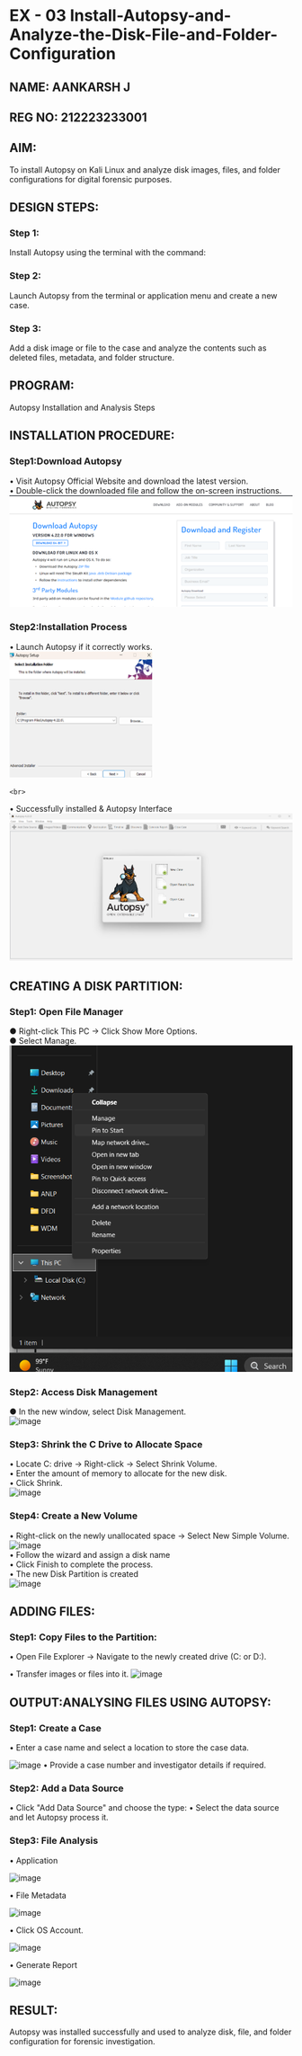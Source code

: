 # EX - 03 Install-Autopsy-and-Analyze-the-Disk-File-and-Folder-Configuration
## NAME: AANKARSH J
## REG NO: 212223233001
## AIM:
To install Autopsy on Kali Linux and analyze disk images, files, and folder configurations for digital forensic purposes.

## DESIGN STEPS:
### Step 1:
Install Autopsy using the terminal with the command:

### Step 2:
Launch Autopsy from the terminal or application menu and create a new case.

### Step 3:
Add a disk image or file to the case and analyze the contents such as deleted files, metadata, and folder structure.

## PROGRAM:
Autopsy Installation and Analysis Steps
## INSTALLATION PROCEDURE:
### Step1:Download Autopsy
  •	Visit Autopsy Official Website and download the latest version.
  <br>
  •	Double-click the downloaded file and follow the on-screen instructions.
  <br>
  ![image](https://github.com/Aankarsh/Install-Autopsy-and-Analyze-the-Disk-File-and-Folder-Configuration/blob/main/autopsy-download.png)

### Step2:Installation Process<br>
  •	Launch Autopsy if it correctly works. 
  ![image](https://github.com/Aankarsh/Install-Autopsy-and-Analyze-the-Disk-File-and-Folder-Configuration/blob/main/install-process.png)

    <br>
  •	Successfully installed & Autopsy Interface<br>
  ![image](https://github.com/Aankarsh/Install-Autopsy-and-Analyze-the-Disk-File-and-Folder-Configuration/blob/main/installed.png)

  
## CREATING A DISK PARTITION:
### Step1: Open File Manager
  ●	Right-click This PC → Click Show More Options.<br>
  ●	Select Manage.<br>
![image](https://github.com/Aankarsh/Install-Autopsy-and-Analyze-the-Disk-File-and-Folder-Configuration/blob/main/open%20file%20manager.png)
<br>
### Step2: Access Disk Management<br>
  ●	In the new window, select Disk Management.<br>
  ![image](https://github.com/user-attachments/assets/d0522213-d3fb-4a45-bb79-bb8c4bb4f4c9)

### Step3: Shrink the C Drive to Allocate Space<br>
  •	Locate C: drive → Right-click → Select Shrink Volume.<br>
  •	Enter the amount of memory to allocate for the new disk.<br>
  •	Click Shrink.<br>
  ![image](https://github.com/user-attachments/assets/1b92460f-3b9b-4abb-b794-bd48b9f90a9f)
<br>
### Step4: Create a New Volume
  •	Right-click on the newly unallocated space → Select New Simple Volume.<br>
  ![image](https://github.com/user-attachments/assets/41558cda-0e2b-4fcb-87f8-3cb63162fd24)
<br>
  •	Follow the wizard and assign a disk name<br>
  •	Click Finish to complete the process.<br>
  •	The new Disk Partition is created<br>
![image](https://github.com/user-attachments/assets/1cf2a252-b34d-4100-8253-b1736cac479d)

## ADDING FILES:
### Step1: Copy Files to the Partition:
  •	Open File Explorer → Navigate to the newly created drive (C: or D:).

  •	Transfer images or files into it.
  ![image](https://github.com/user-attachments/assets/a0142b7a-366d-47dc-9d34-6290e0bee579)

## OUTPUT:ANALYSING FILES USING AUTOPSY:

### Step1: Create a Case
  •	Enter a case name and select a location to store the case data.
  
   ![image](https://github.com/user-attachments/assets/bc808727-106c-4214-8f91-7ae555fb8636)
  •	Provide a case number and investigator details if required.

### Step2: Add a Data Source
  •	Click "Add Data Source" and choose the type:
  •	Select the data source and let Autopsy process it.
### Step3: File Analysis
  •	Application
  
  ![image](https://github.com/user-attachments/assets/bda92cad-9f47-4a7c-97f6-05910c373fe0)

  •	File Metadata
  
  ![image](https://github.com/user-attachments/assets/0450bf95-28a5-44be-b875-016216e62136)

  •	Click OS Account.
  
  ![image](https://github.com/user-attachments/assets/63a21fd6-4ea2-408a-ac70-d6a0274e702b)

  •	Generate Report
  
  ![image](https://github.com/user-attachments/assets/5a82b31d-3f4f-49dd-9b23-4872df3ab8a9)


## RESULT:
Autopsy was installed successfully and used to analyze disk, file, and folder configuration for forensic investigation.
